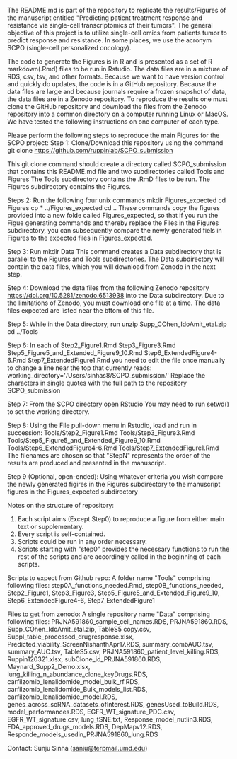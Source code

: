 The README.md is part of the repository to replicate the results/Figures of the manuscript entitled
"Predicting patient treatment response and resistance via single-cell transcriptomics of their tumors". 
The general objective of this project is to utilize single-cell omics from patients tumor to predict response and resistance.
In some places, we use the acronym SCPO (single-cell personalized oncology).

The code to generate the Figures is in R and is presented as a set of R markdown(.Rmd) files to be run in Rstudio. 
The data files are in a mixture of RDS, csv, tsv, and other formats.
Because we want to have version control and quickly do updates, the code is in a GitHub repository.
Because the data files are large and because journals require a frozen snapshot of data, the data files are in a Zenodo repository.
To reproduce the results one must clone the GitHub repository and download the files from the Zenodo repository into a common directory on a computer running Linux or MacOS. We have tested the following
instructions on one computer of each type. 

Please perform the following steps to reproduce the main Figures for the SCPO project:
Step 1: Clone/Download this repository using the command 
git clone https://github.com/ruppinlab/SCPO_submission

This git clone command should create a directory called SCPO_submission that contains this README.md file and two subdirectories called Tools and Figures
The Tools subdirectory contains the .RmD files to be run.
The Figures subdirectory contains the Figures. 

Steps 2: Run the following four unix commands
     mkdir Figures_expected 
     cd Figures
     cp * ../Figures_expected
     cd ..
These commands copy the figures provided into a new folde called Figures_expected, so that if you run the Figue generating commands
and thereby replace the Files in the Figures subdirectory, you can subsequently compare the newly generated fiels in Figures
to the expected files in Figures_expected.

Step 3: Run
       mkdir Data
This command creates a Data subdirectory that is parallel to the Figures and Tools subdirectories.
The Data subdirectory will contain the data files, which you will download from Zenodo in the next step.

Step 4: Download the data files from the following Zenodo repository https://doi.org/10.5281/zenodo.6513938
into the Data subdirectory. Due to the limitations of Zenodo, you must download one file at a time. The data files
expected are listed near the bttom of this file. 

Step 5: While in the Data directory,
       run 
       unzip Supp_COhen_IdoAmit_etal.zip
       cd ../Tools

Step 6: In each of Step2_Figure1.Rmd  Step3_Figure3.Rmd  Step5_Figure5_and_Extended_Figure9_10.Rmd  Step6_ExtendedFigure4-6.Rmd  Step7_ExtendedFigure1.Rmd
you need to edit the file once manually to change a line near the top that currently reads:
working_directory='/Users/sinhas8/SCPO_submission/'
Replace the characters in single quotes with the full path to the repository SCPO_submission

Step 7: From the SCPO directory open RStudio 
        You may need to run setwd() to set the working directory.

Step 8: Using the File pull-down menu in Rstudio, load and run in succession:
    Tools/Step2_Figure1.Rmd  Tools/Step3_Figure3.Rmd  Tools/Step5_Figure5_and_Extended_Figure9_10.Rmd  Tools/Step6_ExtendedFigure4-6.Rmd  Tools/Step7_ExtendedFigure1.Rmd
The filenames are chosen so that  "StepN" represents the order of the results are produced and presented in the manuscript.

Step 9 (Optional, open-ended): Using whatever criteria you wish compare the newly generated figires in the Figures subdirectory to the manuscript figures
    in the Figures_expected subdirectory

Notes on the structure of repository:
1. Each script aims (Except Step0) to reproduce a figure from either main text or supplementary. 
2. Every script is self-contained.
3. Scripts could be run in any order necessary.
4. Scripts starting with "step0" provides the necessary functions to run the rest of the scripts and are accordingly called in the beginning of each scripts.

Scripts to expect from Github repo: A folder name "Tools" comprising following files: step0A_functions_needed.Rmd, step0B_functions_needed, Step2_Figure1, Step3_Figure3, Step5_Figure5_and_Extended_Figure9_10, Step6_ExtendedFigure4-6, Step7_ExtendedFigure1

Files to get from zenodo: A single repository name "Data" comprising following files: PRJNA591860_sample_cell_names.RDS, PRJNA591860.RDS, Supp_COhen_IdoAmit_etal.zip, TableS5 copy.csv, Suppl_table_processed_drugresponse.xlsx, Predicted_viability_ScreenNishanthApr17.RDS, summary_combAUC.tsv, summary_AUC.tsv, TableS5.csv, PRJNA591860_patient_level_killing.RDS, Ruppin120321.xlsx, subClone_id_PRJNA591860.RDS, Maynard_Supp2_Demo.xlsx, lung_killing_n_abundance_clone_keyDrugs.RDS, carfilzomib_lenalidomide_model_bulk_rf.RDS, carfilzomib_lenalidomide_Bulk_models_list.RDS, carfilzomib_lenalidomide_model.RDS, genes_across_scRNA_datasets_ofInterest.RDS, genesUsed_toBuild.RDS, model_performances.RDS, EGFR_WT_signature_PDC.csv, EGFR_WT_signature.csv, lung_tSNE.txt, Response_model_nutlin3.RDS, FDA_approved_drugs_models.RDS, DepMapv12.RDS, Responde_models_usedin_PRJNA591860_lung.RDS

Contact: Sunju Sinha (sanju@terpmail.umd.edu)
